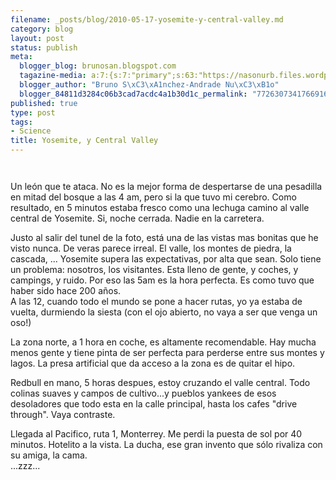 ```yaml
--- 
filename: _posts/blog/2010-05-17-yosemite-y-central-valley.md
category: blog
layout: post
status: publish
meta: 
  blogger_blog: brunosan.blogspot.com
  tagazine-media: a:7:{s:7:"primary";s:63:"https://nasonurb.files.wordpress.com/2010/05/img_4411-737524.jpg";s:6:"images";a:2:{s:63:"https://nasonurb.files.wordpress.com/2010/05/img_4360-736270.jpg";a:6:{s:8:"file_url";s:63:"https://nasonurb.files.wordpress.com/2010/05/img_4360-736270.jpg";s:5:"width";s:3:"426";s:6:"height";s:3:"640";s:4:"type";s:5:"image";s:4:"area";s:6:"272640";s:9:"file_path";s:0:"";}s:63:"https://nasonurb.files.wordpress.com/2010/05/img_4411-737524.jpg";a:6:{s:8:"file_url";s:63:"https://nasonurb.files.wordpress.com/2010/05/img_4411-737524.jpg";s:5:"width";s:3:"640";s:6:"height";s:3:"426";s:4:"type";s:5:"image";s:4:"area";s:6:"272640";s:9:"file_path";s:0:"";}}s:6:"videos";a:0:{}s:11:"image_count";s:1:"2";s:6:"author";s:7:"4180497";s:7:"blog_id";s:7:"8438084";s:9:"mod_stamp";s:19:"2011-01-18 18:49:21";}
  blogger_author: "Bruno S\xC3\xA1nchez-Andrade Nu\xC3\xB1o"
  blogger_84811d3284c06b3cad7acdc4a1b30d1c_permalink: "7726307341766916966"
published: true
type: post
tags: 
- Science
title: Yosemite, y Central Valley
---
```

<p class="mobile-photo"><a href="https://nasonurb.files.wordpress.com/2010/05/img_4360-736270.jpg"><img src="https://nasonurb.files.wordpress.com/2010/05/img_4360-736270.jpg?w=199" border="0" alt="" /></a></p><p class="mobile-photo"><a href="https://nasonurb.files.wordpress.com/2010/05/img_4411-737524.jpg"><img src="https://nasonurb.files.wordpress.com/2010/05/img_4411-737524.jpg?w=300" border="0" alt="" /></a></p><p>Un león que te ataca. No es la mejor forma de despertarse de una pesadilla en mitad del bosque a las 4 am, pero si la que tuvo mi cerebro. Como resultado, en 5 minutos estaba fresco como una lechuga camino al valle central de Yosemite. Si, noche cerrada. Nadie en la carretera.</p>  <p>Justo al salir del tunel de la foto, está una de las vistas mas bonitas que he visto nunca. De veras parece irreal. El valle, los montes de piedra, la cascada, ... Yosemite supera las expectativas, por alta que sean. Solo tiene un problema: nosotros, los visitantes. Esta lleno de gente, y coches, y campings, y ruido. Por eso las 5am es la hora perfecta. Es como tuvo que haber sido hace 200 años.<br>  A las 12, cuando todo el mundo se pone a hacer rutas, yo ya estaba de vuelta, durmiendo la siesta (con el ojo abierto, no vaya a ser que venga un oso!)</p> <p>La zona norte, a 1 hora en coche, es altamente recomendable. Hay mucha menos gente y tiene pinta de ser perfecta para perderse entre sus montes y lagos. La presa artificial que da acceso a la zona es de quitar el hipo.</p>  <p>Redbull en mano, 5 horas despues, estoy cruzando el valle central. Todo colinas suaves y campos de cultivo...y pueblos yankees de esos desoladores que todo esta en la calle principal, hasta los cafes &quot;drive through&quot;. Vaya contraste.</p>  <p>Llegada al Pacifico, ruta 1, Monterrey. Me perdi la puesta de sol por 40 minutos. Hotelito a la vista. La ducha, ese gran invento que sólo rivaliza con su amiga, la cama.<br> ...zzz...</p>
